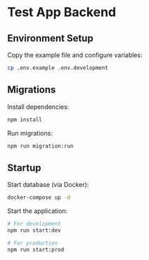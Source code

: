 # Test App Backend

## Environment Setup

Copy the example file and configure variables:
```bash
cp .env.example .env.development
```

## Migrations

Install dependencies:
```bash
npm install
```

Run migrations:
```bash
npm run migration:run
```

## Startup

Start database (via Docker):
```bash
docker-compose up -d
```

Start the application:
```bash
# For development
npm run start:dev

# For production
npm run start:prod
```